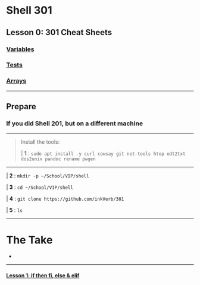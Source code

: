 # Shell 301
## Lesson 0: 301 Cheat Sheets

### [Variables](https://github.com/inkVerb/vip/blob/master/Cheat-Sheets/Variables.md)

### [Tests](https://github.com/inkVerb/vip/blob/master/Cheat-Sheets/Tests.md)

### [Arrays](https://github.com/inkVerb/vip/blob/master/Cheat-Sheets/Arrays.md)

___
## Prepare

### If you did Shell 201, but on a different machine
>
___
> Install the tools:
>
> | **1** : `sudo apt install -y curl cowsay git net-tools htop odt2txt dos2unix pandoc rename pwgen`
___

| **2** : `mkdir -p ~/School/VIP/shell`

| **3** : `cd ~/School/VIP/shell`

| **4** : `git clone https://github.com/inkVerb/301`

| **5** : `ls`
___

# The Take

-

___
#### [Lesson 1: if then fi, else & elif](https://github.com/inkVerb/vip/blob/master/301-shell/Lesson-01.md)
